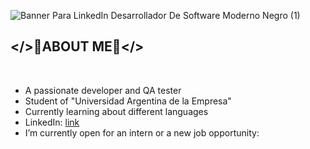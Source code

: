 
![Banner Para LinkedIn Desarrollador De Software Moderno Negro (1)](https://github.com/user-attachments/assets/3f3a9ac6-4847-41d0-8db3-538cc7f4e02c)
 **<h2></>🦁ABOUT ME🦁</></h2>**


<br>
<ul>
    <li>A passionate developer and QA tester</li>
    <li>Student of "Universidad Argentina de la Empresa"</li>
    <li>Currently learning about different languages</li>
    <li>
        LinkedIn: 
        <a href="https://www.linkedin.com/in/mateo-tomas-marta-32b293329/" target="_blank">link</a>
    </li>
    <li>
        I’m currently open for an intern or a new job opportunity: 
        <a href="CV.pdf" onclick="abrirVentanaEmergente('https://github.com/tu-usuario/tu-repositorio/raw/main/carpeta/archivo.pdf'); return false;">
    </li>
</ul>


<br><br>


















<script>
    function abrirVentanaEmergente(url) {
        window.open(url, '_blank', 'width=800,height=600,scrollbars=yes,resizable=yes');
    }
</script>
